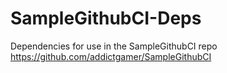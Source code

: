 # SampleGithubCI-Deps
Dependencies for use in the SampleGithubCI repo https://github.com/addictgamer/SampleGithubCI
